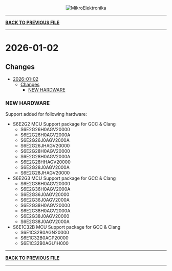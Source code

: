 <p align="center">
  <img src="http://www.mikroe.com/img/designs/beta/logo_small.png?raw=true" alt="MikroElektronika"/>
</p>

---

**[BACK TO PREVIOUS FILE](../changelog.md)**

---

# 2026-01-02

## Changes

- [2026-01-02](#2026-01-02)
  - [Changes](#changes)
    - [NEW HARDWARE](#new-hardware)

### NEW HARDWARE

Support added for following hardware:

+ S6E2G2 MCU Support package for GCC & Clang
  + S6E2G26H0AGV20000
  + S6E2G26H0AGV2000A
  + S6E2G26J0AGV2000A
  + S6E2G26JHAGV20000
  + S6E2G28H0AGV20000
  + S6E2G28H0AGV2000A
  + S6E2G28HHAGV20000
  + S6E2G28J0AGV2000A
  + S6E2G28JHAGV20000
+ S6E2G3 MCU Support package for GCC & Clang
  + S6E2G36H0AGV20000
  + S6E2G36H0AGV2000A
  + S6E2G36J0AGV20000
  + S6E2G36J0AGV2000A
  + S6E2G38H0AGV20000
  + S6E2G38H0AGV2000A
  + S6E2G38J0AGV20000
  + S6E2G38J0AGV2000A
+ S6E1C32B MCU Support package for GCC & Clang
  + S6E1C32B0AGN20000
  + S6E1C32B0AGP20000
  + S6E1C32B0AGU1H000

---

**[BACK TO PREVIOUS FILE](../changelog.md)**

---
